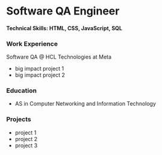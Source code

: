 # Software QA Engineer

#### Technical Skills: HTML, CSS, JavaScript, SQL


### Work Experience
Software QA @ HCL Technologies at Meta
- big impact project 1
- big impact project 2


### Education
- AS in Computer Networking and Information Technology


### Projects
- project 1
- project 2
- project 3
